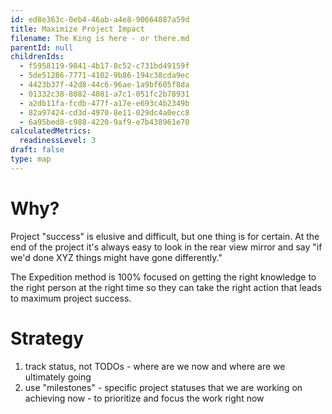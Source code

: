 ```yaml
---
id: ed8e363c-0eb4-46ab-a4e8-90664887a59d
title: Maximize Project Impact
filename: The King is here - or there.md
parentId: null
childrenIds:
  - f5958119-9841-4b17-8c52-c731bd49159f
  - 5de51286-7771-4102-9b86-194c38cda9ec
  - 4423b37f-42d8-44c6-96ae-1a9bf605f8da
  - 01332c38-8082-4081-a7c1-051fc2b78931
  - a2db11fa-fcdb-477f-a17e-e693c4b2349b
  - 82a97424-cd3d-4970-8e11-029dc4a0ecc8
  - 6a95bed8-c988-4220-9af9-e7b438961e70
calculatedMetrics:
  readinessLevel: 3
draft: false
type: map
---
```

# Why?

Project "success" is elusive and difficult, but one thing is for certain. At the end of the project it's always easy to look in the rear view mirror and say "if we'd done XYZ things might have gone differently."

The Expedition method is 100% focused on getting the right knowledge to the right person at the right time so they can take the right action that leads to maximum project success.

# Strategy

1. track status, not TODOs - where are we now and where are we ultimately going
2. use "milestones" - specific project statuses that we are working on achieving now - to prioritize and focus the work right now